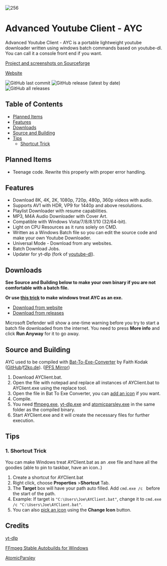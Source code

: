 ![256](https://user-images.githubusercontent.com/60822601/115324256-36724180-a1a7-11eb-929c-c0d1221b7b84.png)

# Advanced Youtube Client - AYC
Advanced Youtube Client - AYC is a portable lightweight youtube downloader written using windows batch commands based on youtube-dl.
You can call it a console front end if you want.

[Project and screenshots on Sourceforge](https://sourceforge.net/projects/advanced-youtube-client-ayc/)

[Website](https://advanced-youtube-client-ayc.sourceforge.io/)

![GitHub last commit](https://img.shields.io/github/last-commit/adithya-s-sekhar/advanced-youtube-client-ayc?style=flat)
![GitHub release (latest by date)](https://img.shields.io/github/v/release/adithya-s-sekhar/advanced-youtube-client-ayc?style=flat)
![GitHub all releases](https://img.shields.io/github/downloads/adithya-s-sekhar/advanced-youtube-client-ayc/total?style=flat)

## Table of Contents

- [Planned Items](https://github.com/adithya-s-sekhar/advanced-youtube-client-ayc#planned)
- [Features](https://github.com/adithya-s-sekhar/advanced-youtube-client-ayc#features)
- [Downloads](https://github.com/adithya-s-sekhar/advanced-youtube-client-ayc#downloads)
- [Source and Building](https://github.com/adithya-s-sekhar/advanced-youtube-client-ayc#source-and-building)
- [Tips](https://github.com/adithya-s-sekhar/advanced-youtube-client-ayc#tips)
  - [Shortcut Trick](https://github.com/adithya-s-sekhar/advanced-youtube-client-ayc#1-shortcut-trick)

## Planned Items

- Teenage code. Rewrite this properly with proper error handling.

## Features

- Download 8K, 4K, 2K, 1080p, 720p, 480p, 360p videos with audio.
- Supports AV1 with HDR, VP9 for 1440p and above resolutions.
- Playlist Downloader with resume capabilities.
- MP3, M4A Audio Downloader with Cover Art.
- Compatible with Windows Vista/7/8/8.1/10 (32/64-bit).
- Light on CPU Resources as it runs solely on CMD.
- Written as a Windows Batch file so you can edit the source code and make your own Youtube Downloader.
- Universal Mode - Download from any websites.
- Batch Download Jobs.
- Updater for yt-dlp (fork of [youtube-dl](https://youtube-dl.org)).

## Downloads

**See Source and Building below to make your own binary if you are not comfortable with a batch file.**

**Or use [this trick](https://github.com/adithya-s-sekhar/advanced-youtube-client-ayc#1-shortcut-trick) to make windows treat AYC as an exe.**

  - [Download from website](https://advanced-youtube-client-ayc.sourceforge.io)
  - [Download from releases](https://github.com/adithya-s-sekhar/advanced-youtube-client-ayc/releases) 
  
Microsoft Defender will show a one-time warning before you try to start a batch file downloaded from the internet. You need to press **More info** and click **Run Anyway** for it to go away.

## Source and Building

AYC used to be compiled with [Bat-To-Exe-Converter](https://www.majorgeeks.com/files/details/bat_to_exe_converter.html) by Faith Kodak ([GitHub](https://github.com/99fk)/[f2ko.de](https://f2ko.de/programme/bat-to-exe-converter/)). ([IPFS Mirror](http://ipfs.io/ipfs/QmPBp7wBSC9GukPUcp7LXFCGXBvc2e45PUfWUbCJzuLG65))

1. Download AYClient.bat.
2. Open the file with notepad and replace all instances of AYClient.bat to AYClient.exe using the replace tool.
3. Open the file in Bat To Exe Converter, you can [add an icon](https://github.com/adithya-s-sekhar/advanced-youtube-client-ayc/blob/main/ayc.ico?raw=true) if you want.
4. Compile.
5. You need [ffmpeg.exe](https://github.com/AnimMouse/ffmpeg-stable-autobuild/releases), [yt-dlp.exe](https://github.com/yt-dlp/yt-dlp/releases) and [atomicparsley.exe](https://github.com/wez/atomicparsley/releases) in the same folder as the compiled binary.
6. Start AYClient.exe and it will create the necessary files for further execution.

## Tips

### 1. Shortcut Trick

You can make Windows treat AYClient.bat as an .exe file and have all the goodies (able to pin to taskbar, have an icon..)
1. Create a shortcut for AYClient.bat
2. Right click, choose **Properties** >**Shortcut** Tab.
3. The **Target** box will have your path auto filled. Add `cmd.exe /c ` before the start of the path.
4. Example: If target is `"C:\Users\Joe\AYClient.bat"`, change it to `cmd.exe /c "C:\Users\Joe\AYClient.bat"`.
5. You can also [pick an icon](https://github.com/adithya-s-sekhar/advanced-youtube-client-ayc/blob/main/ayc.ico?raw=true) using the **Change Icon** button.

## Credits

[yt-dlp](https://github.com/yt-dlp/yt-dlp)

[FFmpeg Stable Autobuilds for Windows](https://github.com/AnimMouse/ffmpeg-stable-autobuild/)

[AtomicParsley](https://github.com/wez/atomicparsley)
